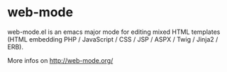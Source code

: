 web-mode
========

web-mode.el is an emacs major mode for editing mixed HTML templates (HTML embedding PHP / JavaScript / CSS / JSP / ASPX / Twig / Jinja2 / ERB).

More infos on http://web-mode.org/

